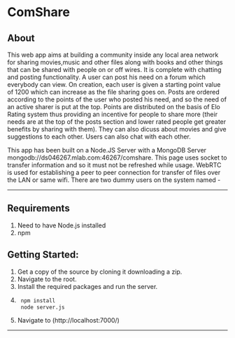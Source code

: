 # ComShare

## About
This web app aims at building a community inside any local area network for sharing movies,music and other files along with books and other things that can be shared with people on or off wires. It is complete with chatting and posting functionality. A user can post his need on a forum which everybody can view. On creation, each user is given a starting point value of 1200 which can increase as the file sharing goes on. Posts are ordered according to the points of the user who posted his need, and so the need of an active sharer is put at the top. Points are distributed on the basis of Elo Rating system thus providing an incentive for people to share more (their needs are at the top of the posts section and lower rated people get greater benefits by sharing with them). They can also dicuss about movies and give suggestions to each other. Users can also chat with each other.

This app has been built on a Node.JS Server with a MongoDB Server mongodb://ds046267.mlab.com:46267/comshare. This page uses socket to transfer information and so it must not be refreshed while usage. WebRTC is used for establishing a peer to peer connection for transfer of files over the LAN or same wifi.
There are two dummy users on the system named - 

-----------------------------------------------------------------------------------------
## Requirements
1. Need to have Node.js installed
2. npm


## Getting Started: 
1. Get a copy of the source by cloning it downloading a zip.
2. Navigate to the root.
3. Install the required packages and run the server.
4. ```bash
	npm install
	node server.js
   ```
5. Navigate to (http://localhost:7000/)

-------------------------------------------------------------------------------------------------------------------------------------------


